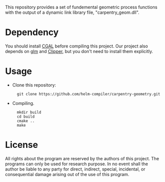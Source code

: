  This repository provides a set of fundemental geometric process functions with the output of a dynamic link library file, "carpentry_geom.dll".

# Dependency

You should install [CGAL](https://github.com/CGAL/cgal) before compiling this project.
Our project also depends on [glm](https://github.com/g-truc/glm.git) and [Clipper](http://www.angusj.com/delphi/clipper.php), but you don't need to install them explicitly.

# Usage

- Clone this repository:

        git clone https://github.com/helm-compiler/carpentry-geometry.git

- Compiling.

        mkdir build
        cd build
        cmake ..
        make

# License
All rights about the program are reserved by the authors of this project. The programs can only be used for research purpose. In no event shall the author be liable to any party for direct, indirect, special, incidental, or consequential damage arising out of the use of this program.
